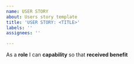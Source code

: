 ```yaml
---
name: USER STORY
about: Users story template
title: 'USER STORY: <TITLE>'
labels: ''
assignees: ''

---
```


As a **role** I can **capability** so that **received benefit**
